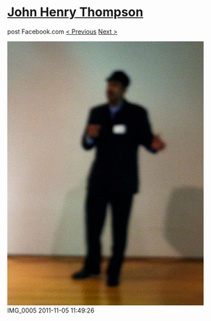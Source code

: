 # [John Henry Thompson](../README.md)
post Facebook.com
[< Previous](2011-11-05-4.md) [Next >](2011-11-05-6.md)

[![](../media/2011-11-05/Nari-we-the-people-IMG_0005.jpg)](../README.md)
IMG_0005
2011-11-05 11:49:26